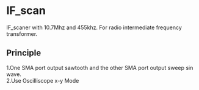 # IF_scan
IF_scaner with 10.7Mhz and 455khz.
For radio intermediate frequency transformer.

## Principle
1.One SMA port output sawtooth and the other SMA port output sweep sin wave.<br> 
2.Use Oscilliscope x-y Mode
